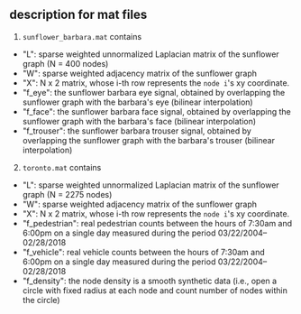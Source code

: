 ## description for mat files

1. `sunflower_barbara.mat` contains
  * "L": sparse weighted unnormalized Laplacian matrix of the sunflower graph (N = 400 nodes)
  * "W": sparse weighted adjacency matrix of the sunflower graph
  * "X": N x 2 matrix, whose i-th row represents the `node i`'s xy coordinate.
  * "f_eye": the sunflower barbara eye signal, obtained by overlapping the sunflower graph with the barbara's eye (bilinear interpolation)
  * "f_face": the sunflower barbara face signal, obtained by overlapping the sunflower graph with the barbara's face (bilinear interpolation)
  * "f_trouser": the sunflower barbara trouser signal, obtained by overlapping the sunflower graph with the barbara's trouser (bilinear interpolation)

2. `toronto.mat` contains
  * "L": sparse weighted unnormalized Laplacian matrix of the sunflower graph (N = 2275 nodes)
  * "W": sparse weighted adjacency matrix of the sunflower graph
  * "X": N x 2 matrix, whose i-th row represents the `node i`'s xy coordinate.
  * "f_pedestrian": real pedestrian counts between the hours of 7:30am and 6:00pm on a single day measured during the period 03/22/2004–02/28/2018
  * "f_vehicle": real vehicle counts between the hours of 7:30am and 6:00pm on a single day measured during the period 03/22/2004–02/28/2018
  * "f_density": the node density is a smooth synthetic data (i.e., open a circle with fixed radius at each node and count number of nodes within the circle)
